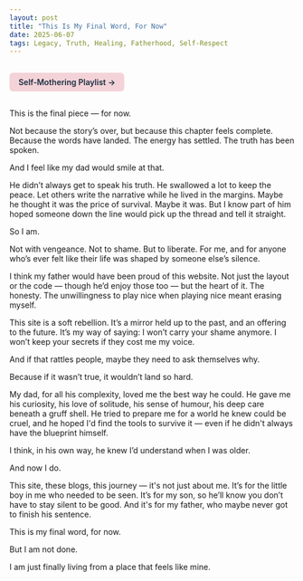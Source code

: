 ```yaml
---
layout: post
title: "This Is My Final Word, For Now"
date: 2025-06-07
tags: Legacy, Truth, Healing, Fatherhood, Self-Respect
---
```


<a href="https://music.youtube.com/playlist?list=PLuO5E1rh5RqIzePJeOjdXo62gwnYJ748_&si=NvtF0mzI9Sx2IoPu&shuffle=1" 
   target="_blank" 
   class="back-button"
   style="display:inline-block; margin: 1rem auto; background-color: #F4D3D8; color: #1A2D41; padding: 0.5rem 1rem; border-radius: 6px; font-weight: 600; text-decoration: none;">
  Self‑Mothering Playlist →
</a>

This is the final piece — for now.

Not because the story’s over, but because this chapter feels complete. Because the words have landed. The energy has settled. The truth has been spoken.

And I feel like my dad would smile at that.

He didn’t always get to speak his truth. He swallowed a lot to keep the peace. Let others write the narrative while he lived in the margins. Maybe he thought it was the price of survival. Maybe it was. But I know part of him hoped someone down the line would pick up the thread and tell it straight.

So I am.

Not with vengeance. Not to shame. But to liberate. For me, and for anyone who’s ever felt like their life was shaped by someone else’s silence.

I think my father would have been proud of this website. Not just the layout or the code — though he’d enjoy those too — but the heart of it. The honesty. The unwillingness to play nice when playing nice meant erasing myself.

This site is a soft rebellion. It’s a mirror held up to the past, and an offering to the future. It’s my way of saying: I won’t carry your shame anymore. I won’t keep your secrets if they cost me my voice.

And if that rattles people, maybe they need to ask themselves why. 

Because if it wasn’t true, it wouldn’t land so hard.

My dad, for all his complexity, loved me the best way he could. He gave me his curiosity, his love of solitude, his sense of humour, his deep care beneath a gruff shell. He tried to prepare me for a world he knew could be cruel, and he hoped I'd find the tools to survive it — even if he didn't always have the blueprint himself.

I think, in his own way, he knew I’d understand when I was older.

And now I do.

This site, these blogs, this journey — it's not just about me. It’s for the little boy in me who needed to be seen. It’s for my son, so he’ll know you don’t have to stay silent to be good. And it's for my father, who maybe never got to finish his sentence.

This is my final word, for now.

But I am not done.

I am just finally living from a place that feels like mine.